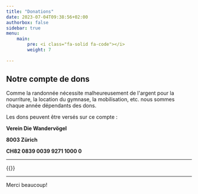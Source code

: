 ```yaml
---
title: "Donations"
date: 2023-07-04T09:38:56+02:00
authorbox: false
sidebar: true
menu: 
    main:
        pre: <i class="fa-solid fa-code"></i>
        weight: 7
    
---
```


## Notre compte de dons

Comme la randonnée nécessite malheureusement de l'argent pour la nourriture, la location du gymnase, la mobilisation, etc. nous sommes chaque année dépendants des dons.

Les dons peuvent être versés sur ce compte :

**Verein Die Wandervögel**

**8003 Zürich**

**CH82 0839 0039 9271 1000 0**

---

{{<twint>}}

---

Merci beaucoup!
